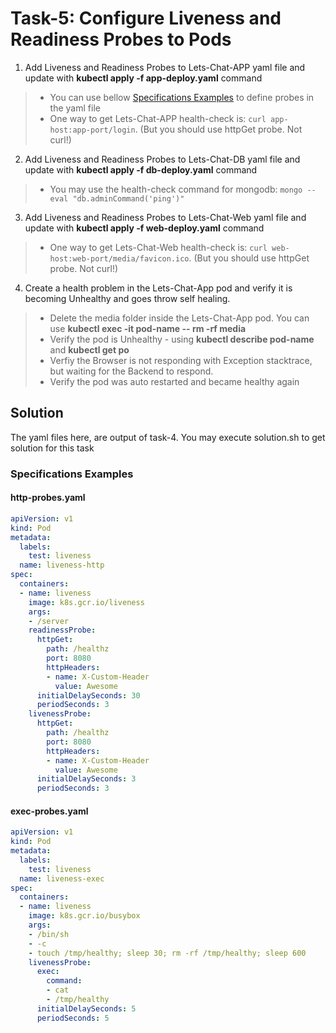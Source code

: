 # Task-5: Configure Liveness and Readiness Probes to Pods
1. Add Liveness and Readiness Probes to Lets-Chat-APP yaml file and update with **kubectl apply -f app-deploy.yaml** command
  > * You can use bellow [Specifications Examples](#specifications-examples) to define probes in the yaml file
  > * One way to get Lets-Chat-APP health-check is: `curl app-host:app-port/login`. (But you should use httpGet probe. Not curl!)
2. Add Liveness and Readiness Probes to Lets-Chat-DB yaml file and update with **kubectl apply -f db-deploy.yaml** command
  > * You may use the health-check command for mongodb: `mongo --eval "db.adminCommand('ping')"`
3. Add Liveness and Readiness Probes to Lets-Chat-Web yaml file and update with **kubectl apply -f web-deploy.yaml** command
  > * One way to get Lets-Chat-Web health-check is: `curl web-host:web-port/media/favicon.ico`. (But you should use httpGet probe. Not curl!)
4. Create a health problem in the Lets-Chat-App pod and verify it is becoming Unhealthy and goes throw self healing.
  > * Delete the media folder inside the Lets-Chat-App pod. You can use **kubectl exec -it pod-name -- rm -rf media**
  > * Verify the pod is Unhealthy - using **kubectl describe pod-name** and **kubectl get po**
  > * Verfiy the Browser is not responding with Exception stacktrace, but waiting for the Backend to respond.
  > * Verify the pod was auto restarted and became healthy again

## Solution
The yaml files here, are output of task-4. You may execute solution.sh to get solution for this task
  
### Specifications Examples
#### http-probes.yaml
```yaml
apiVersion: v1
kind: Pod
metadata:
  labels:
    test: liveness
  name: liveness-http
spec:
  containers:
  - name: liveness
    image: k8s.gcr.io/liveness
    args:
    - /server
    readinessProbe:
      httpGet:
        path: /healthz
        port: 8080
        httpHeaders:
        - name: X-Custom-Header
          value: Awesome
      initialDelaySeconds: 30
      periodSeconds: 3
    livenessProbe:
      httpGet:
        path: /healthz
        port: 8080
        httpHeaders:
        - name: X-Custom-Header
          value: Awesome
      initialDelaySeconds: 3
      periodSeconds: 3
```
#### exec-probes.yaml
```yaml
apiVersion: v1
kind: Pod
metadata:
  labels:
    test: liveness
  name: liveness-exec
spec:
  containers:
  - name: liveness
    image: k8s.gcr.io/busybox
    args:
    - /bin/sh
    - -c
    - touch /tmp/healthy; sleep 30; rm -rf /tmp/healthy; sleep 600
    livenessProbe:
      exec:
        command:
        - cat
        - /tmp/healthy
      initialDelaySeconds: 5
      periodSeconds: 5
```
